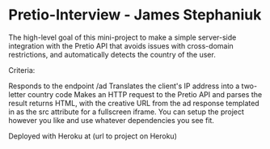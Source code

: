 # Pretio-Interview - James Stephaniuk

The high-level goal of this mini-project to make a simple server-side integration with the Pretio API that avoids issues with cross-domain restrictions, and automatically detects the country of the user.

Criteria:

Responds to the endpoint /ad
Translates the client's IP address into a two-letter country code
Makes an HTTP request to the Pretio API and parses the result
returns HTML, with the creative URL from the ad response templated in as the src attribute for a fullscreen iframe.
You can setup the project however you like and use whatever dependencies you see fit.

Deployed with Heroku at (url to project on Heroku)
